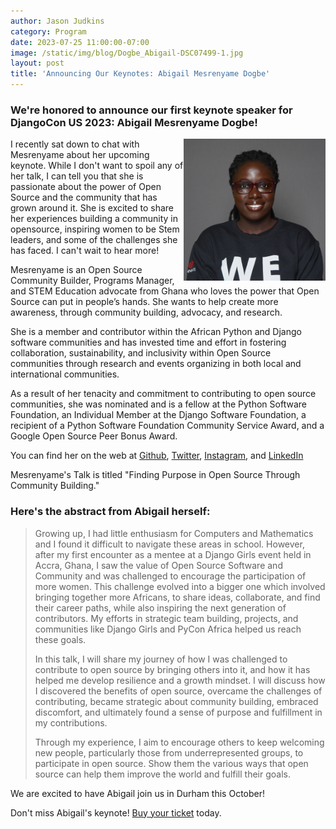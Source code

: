 ```yaml
---
author: Jason Judkins
category: Program
date: 2023-07-25 11:00:00-07:00
image: /static/img/blog/Dogbe_Abigail-DSC07499-1.jpg
layout: post
title: 'Announcing Our Keynotes: Abigail Mesrenyame Dogbe'
---
```


### We're honored to announce our first keynote speaker for DjangoCon US 2023: Abigail Mesrenyame Dogbe!

<img src="/static/img/blog/Dogbe_Abigail-DSC07499-1.jpg" alt="Photo of Abigail Mesrenyame Dogbe" style="width:45%; display:block; float:right;" />

I recently sat down to chat with Mesrenyame about her upcoming keynote. While I don't want to spoil any of her talk, I can tell you that she is passionate about the power of Open Source and the community that has grown around it. She is excited to share her experiences building a community in opensource, inspiring women to be Stem leaders, and some of the challenges she has faced.  I can't wait to hear more!

Mesrenyame is an Open Source Community Builder, Programs Manager, and STEM Education advocate from Ghana who loves the power that Open Source can put in people’s hands. She wants to help create more awareness, through community building, advocacy, and research.

She is a member and contributor within the African Python and Django software communities and has invested time and effort in fostering collaboration, sustainability, and inclusivity within Open Source communities through research and events organizing in both local and international communities.

As a result of her tenacity and commitment to contributing to open source communities, she was nominated and is a fellow at the Python Software Foundation, an Individual Member at the Django Software Foundation, a recipient of a Python Software Foundation Community Service Award, and a Google Open Source Peer Bonus Award.

You can find her on the web at [Github](https://github.com/mesrenyamedogbe), [Twitter](https://twitter.com/MesrenyameDogbe), [Instagram](https://instagram.com/MesrenyameDogbe), and [LinkedIn](https://www.linkedin.com/in/abigail-mesrenyame-dogbe)


Mesrenyame's Talk is titled "Finding Purpose in Open Source Through Community Building." 

### Here's the abstract from Abigail herself:
 
> Growing up, I had little enthusiasm for Computers and Mathematics and I found it difficult to navigate these areas in school. However, after my first encounter as a mentee at a Django Girls event held in Accra, Ghana, I saw the value of Open Source Software and Community and was challenged to encourage the participation of more women. This challenge evolved into a bigger one which involved bringing together more Africans, to share ideas, collaborate, and find their career paths, while also inspiring the next generation of contributors. My efforts in strategic team building, projects, and communities like Django Girls and PyCon Africa helped us reach these goals.
>
> In this talk, I will share my journey of how I was challenged to contribute to open source by bringing others into it, and how it has helped me develop resilience and a growth mindset. I will discuss how I discovered the benefits of open source, overcame the challenges of contributing, became strategic about community building, embraced discomfort, and ultimately found a sense of purpose and fulfillment in my contributions.
>
> Through my experience, I aim to encourage others to keep welcoming new people, particularly those from underrepresented groups, to participate in open source. Show them the various ways that open source can help them improve the world and fulfill their goals.


We are excited to have Abigail join us in Durham this October!

Don't miss Abigail's keynote! [Buy your ticket]({{site.ticket_link}}) today.